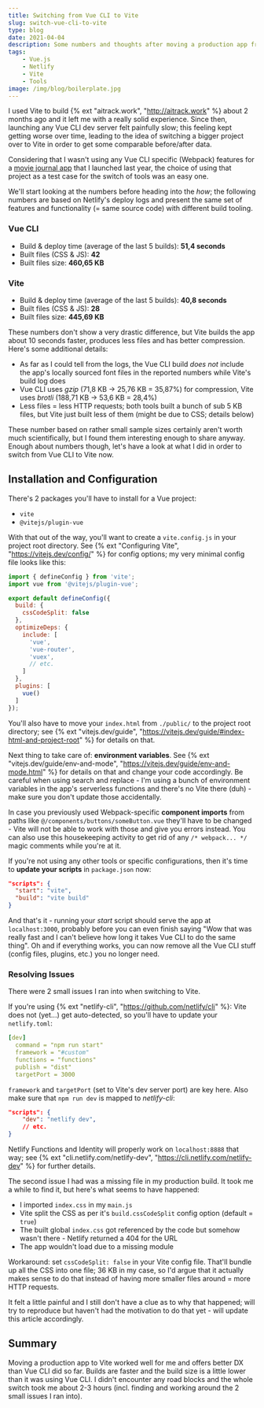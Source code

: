 ```yaml
---
title: Switching from Vue CLI to Vite
slug: switch-vue-cli-to-vite
type: blog
date: 2021-04-04
description: Some numbers and thoughts after moving a production app from Vue CLI to Vite.
tags:
    - Vue.js
    - Netlify
    - Vite
    - Tools
image: /img/blog/boilerplate.jpg
---
```


I used Vite to build {% ext "aitrack.work", "http://aitrack.work" %} about 2 months ago and it left me with a really solid experience.  Since then, launching any Vue CLI dev server felt painfully slow; this feeling kept getting worse over time, leading to the idea of switching a bigger project over to Vite in order to get some comparable before/after data.

Considering that I wasn't using any Vue CLI specific (Webpack) features for a [movie journal app](/blog/watch3r-movie-watchlist-journal-app/) that I launched last year, the choice of using that project as a test case for the switch of tools was an easy one.

We'll start looking at the numbers before heading into the *how*; the following numbers are based on Netlify's deploy logs and present the same set of features and functionality (= same source code) with different build tooling.

### Vue CLI

- Build & deploy time (average of the last 5 builds): **51,4 seconds**
- Built files (CSS & JS): **42**
- Built files size: **460,65 KB**

### Vite

- Build & deploy time (average of the last 5 builds): **40,8 seconds**
- Built files (CSS & JS): **28**
- Built files size: **445,69 KB**

These numbers don't show a very drastic difference, but Vite builds the app about 10 seconds faster, produces less files and has better compression. Here's some additional details:

- As far as I could tell from the logs, the Vue CLI build *does not* include the app's locally sourced font files in the reported numbers while Vite's build log does
- Vue CLI uses *gzip* (71,8 KB → 25,76 KB = 35,87%) for compression, Vite uses *brotli* (188,71 KB → 53,6 KB  = 28,4%)
- Less files = less HTTP requests; both tools built a bunch of sub 5 KB files, but Vite just built less of them (might be due to CSS; details below)

These number based on rather small sample sizes certainly aren't worth much scientifically, but I found them interesting enough to share anyway. Enough about numbers though, let's have a look at what I did in order to switch from Vue CLI to Vite now.

## Installation and Configuration

There's 2 packages you'll have to install for a Vue project:

- `vite`
- `@vitejs/plugin-vue`

With that out of the way, you'll want to create a `vite.config.js` in your project root directory. See {% ext "Configuring Vite", "https://vitejs.dev/config/" %} for config options; my very minimal config file looks like this:

```jsx
import { defineConfig } from 'vite';
import vue from '@vitejs/plugin-vue';

export default defineConfig({
  build: {
    cssCodeSplit: false
  },
  optimizeDeps: {
    include: [
      'vue',
      'vue-router',
      'vuex',
      // etc.
    ]
  },
  plugins: [
    vue()
  ]
});
```

You'll also have to move your `index.html` from `./public/` to the project root directory; see {% ext "vitejs.dev/guide", "https://vitejs.dev/guide/#index-html-and-project-root" %} for details on that.

Next thing to take care of: **environment variables**. See {% ext "vitejs.dev/guide/env-and-mode", "https://vitejs.dev/guide/env-and-mode.html" %} for details on that and change your code accordingly. Be careful when using search and replace - I'm using a bunch of environment variables in the app's serverless functions and there's no Vite there (duh) - make sure you don't update those accidentally.

In case you previously used Webpack-specific **component imports** from paths like `@/components/buttons/someButton.vue` they'll have to be changed - Vite will not be able to work with those and give you errors instead. You can also use this housekeeping activity to get rid of any `/* webpack... */` magic comments while you're at it.

If you're not using any other tools or specific configurations, then it's time to **update your scripts** in `package.json` now:

```json
"scripts": {
  "start": "vite",
  "build": "vite build"
}
```

And that's it - running your *start* script should serve the app at `localhost:3000`, probably before you can even finish saying "Wow that was really fast and I can't believe how long it takes Vue CLI to do the same thing". Oh and if everything works, you can now remove all the Vue CLI stuff (config files, plugins, etc.) you no longer need.

### Resolving Issues

There were 2 small issues I ran into when switching to Vite.

If you're using {% ext "netlify-cli", "https://github.com/netlify/cli" %}: Vite does not (yet...) get auto-detected, so you'll have to update your `netlify.toml`:

```yaml
[dev]
  command = "npm run start"
  framework = "#custom"
  functions = "functions"
  publish = "dist"
  targetPort = 3000
```

`framework` and `targetPort` (set to Vite's dev server port) are key here. Also make sure that `npm run dev` is mapped to *netlify-cli*:

```json
"scripts": {
    "dev": "netlify dev",
    // etc.
}
```

Netlify Functions and Identity will properly work on `localhost:8888` that way; see {% ext "cli.netlify.com/netlify-dev", "https://cli.netlify.com/netlify-dev" %} for further details.

The second issue I had was a missing file in my production build. It took me a while to find it, but here's what seems to have happened:

- I imported `index.css` in my `main.js`
- Vite split the CSS as per it's `build.cssCodeSplit` config option (default = `true`)
- The built global `index.css` got referenced by the code but somehow wasn't there - Netlify returned a 404 for the URL
- The app wouldn't load due to a missing module

Workaround: set `cssCodeSplit: false` in your Vite config file. That'll bundle up all the CSS into one file; 36 KB in my case, so I'd argue that it actually makes sense to do that instead of having more smaller files around = more HTTP requests.

It felt a little painful and I still don't have a clue as to why that happened; will try to reproduce but haven't had the motivation to do that yet - will update this article accordingly.

## Summary

Moving a production app to Vite worked well for me and offers better DX than Vue CLI did so far. Builds are faster and the build size is a little lower than it was using Vue CLI. I didn't encounter any road blocks and the whole switch took me about 2-3 hours (incl. finding and working around the 2 small issues I ran into).